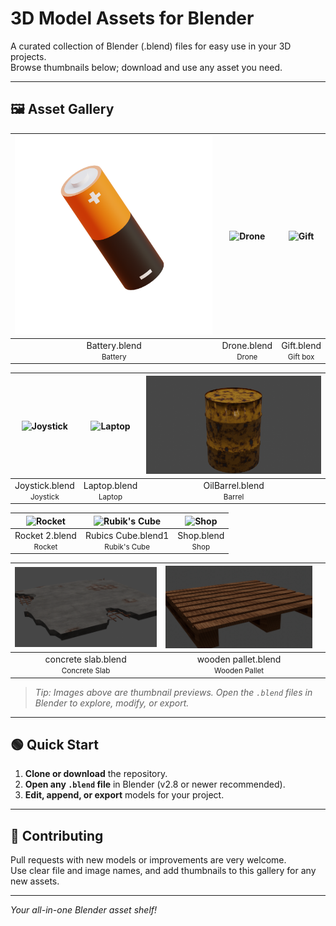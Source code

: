 # 3D Model Assets for Blender

A curated collection of Blender (.blend) files for easy use in your 3D projects.  
Browse thumbnails below; download and use any asset you need.

---


## 🖼️ Asset Gallery

| ![Battery](images/battery.png)        | ![Drone](images/drone.png)        | ![Gift](images/gift.png)         |
|:-------------------------------------:|:---------------------------------:|:--------------------------------:|
| Battery.blend<br><small>Battery</small> | Drone.blend<br><small>Drone</small> | Gift.blend<br><small>Gift box</small> |

| ![Joystick](images/joystick.png)      | ![Laptop](images/laptop.png)      | ![Oil Barrel](images/oilbarrel.png)   |
|:-------------------------------------:|:---------------------------------:|:-------------------------------------:|
| Joystick.blend<br><small>Joystick</small> | Laptop.blend<br><small>Laptop</small> | OilBarrel.blend<br><small>Barrel</small> |

| ![Rocket](images/rocket2.png)        | ![Rubik's Cube](images/rubicscube.png)   | ![Shop](images/shop.png)          |
|:------------------------------------:|:----------------------------------------:|:---------------------------------:|
| Rocket 2.blend<br><small>Rocket</small> | Rubics Cube.blend1<br><small>Rubik's Cube</small> | Shop.blend<br><small>Shop</small> |

| ![Concrete Slab](images/concreteslab.png) | ![Wooden Pallet](images/woodenpallet.png) |                                      |
|:-----------------------------------------:|:----------------------------------------:|:------------------------------------:|
| concrete slab.blend<br><small>Concrete Slab</small> | wooden pallet.blend<br><small>Wooden Pallet</small> |                                    |

> *Tip: Images above are thumbnail previews. Open the `.blend` files in Blender to explore, modify, or export.*

---

## 🟢 Quick Start

1. **Clone or download** the repository.
2. **Open any `.blend` file** in Blender (v2.8 or newer recommended).
3. **Edit, append, or export** models for your project.

---

## 🤝 Contributing

Pull requests with new models or improvements are very welcome.  
Use clear file and image names, and add thumbnails to this gallery for any new assets.

---

*Your all-in-one Blender asset shelf!*
